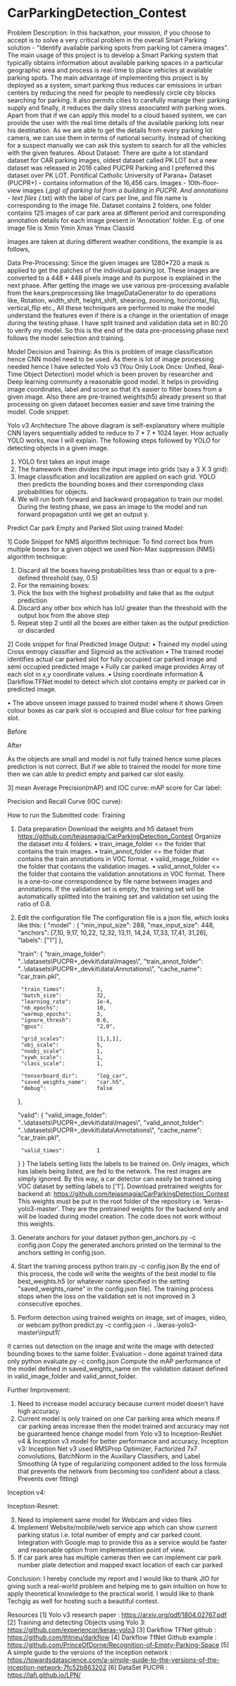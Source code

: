 # CarParkingDetection_Contest
Problem Description: 
In this hackathon, your mission, if you choose to accept is to solve a very critical problem in the overall Smart Parking solution - "Identify available parking spots from parking lot camera images". 
The main usage of this project is to develop a Smart Parking system that typically obtains information about available parking spaces in a particular geographic area and process is real-time to place vehicles at available parking spots. 
The main advantage of implementing this project is by deployed as a system, smart parking thus reduces car emissions in urban centers by reducing the need for people to needlessly circle city blocks searching for parking. It also permits cities to carefully manage their parking supply and finally, it reduces the daily stress associated with parking woes. 
Apart from that if we can apply this model to a cloud based system, we can provide the user with the real time details of the available parking lots near his destination. As we are able to get the details from every parking lot camera, we can use them in terms of national security. Instead of checking for a suspect manually we can ask this system to search for all the vehicles with the given features. 
About Dataset: 
There are quite a lot standard dataset for CAR parking images, oldest dataset called PK LOT but a new dataset was released in 2016 called PUCPR Parking and I preferred this dataset over PK LOT. 
Pontifical Catholic University of Parana+ Dataset (PUCPR+) - contains information of the 16,456 cars. Images - 10th-floor-view images (.*jpg) of parking lot from a building in PUCPR. And annotations - text files (*.txt) with the label of cars per line, and file name is corresponding to the image file.
Dataset contains 2 folders, one folder contains 125 images of car park area at different period and corresponding annotation details for each image present in ‘Annotation’ folder. E.g. of one image file is Xmin Ymin Xmax Ymax ClassId
 
Images are taken at during different weather conditions, the example is as follows,
 

Data Pre-Processing:
Since the given images are 1280*720 a mask is applied to get the patches of the individual parking lot. These images are converted to a 448 * 448 pixels image and its purpose is explained in the next phase. After getting the image we use various pre-processing available from the kears.preprocessing like ImageDataGenerator to do operations like, Rotation, width_shift, height_shift, shearing, zooming, horizontal_flip, vertical_flip etc., All these techniques are performed to make the model understand the features even if there is a change in the orientation of image during the testing phase. 
I have split trained and validation data set in 80:20 to verify my model. So this is the end of the data pre-processing phase next follows the model selection and training.

Model Decision and Training:
As this is problem of image classification hence CNN model need to be used. As there is lot of image processing needed hence I have selected Yolo v3 (You Only Look Once: Unified, Real-Time Object Detection) model which is been proven by researcher and Deep learning community a reasonable good model. It helps in providing image coordinates, label and score so that it’s easier to filter boxes from a given image. Also there are pre-trained weights(h5) already present so that processing on given dataset becomes easier and save time training the model. 
Code snippet:
 
 Yolo v3 Architecture 
The above diagram is self-explanatory where multiple CNN layers sequentially added to reduce to 7 * 7 * 1024 layer. How actually YOLO works, now I will explain. 
The following steps followed by YOLO for detecting objects in a given image.

1)	YOLO first takes an input image
2)	The framework then divides the input image into grids (say a 3 X 3 grid):
3)	Image classification and localization are applied on each grid. YOLO then predicts the bounding boxes and their corresponding class probabilities for objects.
4)	We will run both forward and backward propagation to train our model. During the testing phase, we pass an image to the model and run forward propagation until we get an output y.

Predict Car park Empty and Parked Slot using trained Model:

1] Code Snippet for NMS algorithm technique:
To find correct box from multiple boxes for a given object we used Non-Max suppression (NMS) algorithm technique:
1.	Discard all the boxes having probabilities less than or equal to a pre-defined threshold (say, 0.5)
2.	For the remaining boxes:
1.	Pick the box with the highest probability and take that as the output prediction
2.	Discard any other box which has IoU greater than the threshold with the output box from the above step
3.	Repeat step 2 until all the boxes are either taken as the output prediction or discarded
 
 

2] Code snippet for final Predicted Image Output:
•	Trained my model using Cross entropy classifier and Sigmoid as the activation
•	The trained model identifies actual car parked slot for fully occupied car parked image and semi occupied predicted image
•	Fully car parked image provides Array of each slot in x,y coordinate values. 
•	Using coordinate information & Darkflow.TFNet model to detect which slot contains empty or parked car in predicted image.
 
•	The above unseen image passed to trained model where it shows Green colour boxes as car park slot is occupied and Blue colour for free parking slot. 


	
Before
 
After
 


As the objects are small and model is not fully trained hence some places prediction is not correct. But if we able to trained the model for more time then we can able to predict empty and parked car slot easily.

3] mean Average Precision(mAP) and IOC curve:
mAP score for Car label:
 
Precision and Recall Curve (IOC curve):
 
How to run the Submitted code:
Training
1. Data preparation
Download the weights and h5 dataset from https://github.com/tejasmagia/CarParkingDetection_Contest
Organize the dataset into 4 folders:
•	train_image_folder <= the folder that contains the train images.
•	train_annot_folder <= the folder that contains the train annotations in VOC format.
•	valid_image_folder <= the folder that contains the validation images.
•	valid_annot_folder <= the folder that contains the validation annotations in VOC format.
There is a one-to-one correspondence by file name between images and annotations. If the validation set is empty, the training set will be automatically splitted into the training set and validation set using the ratio of 0.8.
2. Edit the configuration file
The configuration file is a json file, which looks like this:
{
    "model" : {
        "min_input_size":       288,
        "max_input_size":       448,
        "anchors":              [7,10, 9,17, 10,22, 12,32, 13,11, 14,24, 17,33, 17,41, 31,26],
        "labels":               ["1"]
    },

    "train": {
        "train_image_folder":   "..\\datasets\\PUCPR+_devkit\\data\\Images\\",
        "train_annot_folder":   "..\\datasets\\PUCPR+_devkit\\data\\Annotations\\",
        "cache_name":           "car_train.pkl",

        "train_times":          3,
        "batch_size":           32,
        "learning_rate":        1e-4,
        "nb_epochs":            10,
        "warmup_epochs":        3,
        "ignore_thresh":        0.6,
        "gpus":                 "2,0",

        "grid_scales":          [1,1,1],
        "obj_scale":            5,
        "noobj_scale":          1,
        "xywh_scale":           1,
        "class_scale":          1,

        "tensorboard_dir":      "log_car",
        "saved_weights_name":   "car.h5",
        "debug":                false
    },

    "valid": {
        "valid_image_folder":   "..\\datasets\\PUCPR+_devkit\\data\\Images\\",
        "valid_annot_folder":   "..\\datasets\\PUCPR+_devkit\\data\\Annotations\\",
        "cache_name":           "car_train.pkl",

        "valid_times":          1
    }
}
The labels setting lists the labels to be trained on. Only images, which has labels being listed, are fed to the network. The rest images are simply ignored. By this way, a car detector can easily be trained using VOC dataset by setting labels to ['1'].
Download pretrained weights for backend at:
https://github.com/tejasmagia/CarParkingDetection_Contest
This weights must be put in the root folder of the repository i.e. ‘keras-yolo3-master’. They are the pretrained weights for the backend only and will be loaded during model creation. The code does not work without this weights.
3. Generate anchors for your dataset
python gen_anchors.py -c config.json
Copy the generated anchors printed on the terminal to the anchors setting in config.json.
4. Start the training process
python train.py -c config.json
By the end of this process, the code will write the weights of the best model to file best_weights.h5 (or whatever name specified in the setting "saved_weights_name" in the config.json file). The training process stops when the loss on the validation set is not improved in 3 consecutive epoches.
5. Perform detection using trained weights on image, set of images, video, or webcam
python predict.py -c config.json -i ..\\keras-yolo3-master\\input1\\'

It carries out detection on the image and write the image with detected bounding boxes to the same folder.
Evaluation – done against trained data only
python evaluate.py -c config.json
Compute the mAP performance of the model defined in saved_weights_name on the validation dataset defined in valid_image_folder and valid_annot_folder.

Further Improvement: 
1)	Need to increase model accuracy because current model doesn’t have high accuracy.
2)	Current model is only trained on one Car parking area which means if car parking areas increase then the model trained and accuracy may not be guaranteed hence change model from Yolo v3 to Inception-ResNet v4 & Inception v3 model for better performance and accuracy,
Inception v3:
Inception Net v3 used RMSProp Optimizer, Factorized 7x7 convolutions, BatchNorm in the Auxillary Classifiers, and Label Smoothing (A type of regularizing component added to the loss formula that prevents the network from becoming too confident about a class. Prevents over fitting)

 

Inception v4:
 
Inception-Resnet: 
 

3)	Need to implement same model for Webcam and video files
4)	Implement Website/mobile/web service app which can show current parking status i.e. total number of empty and car parked count. Integration with Google map to provide this as a service would be faster and reasonable option from implementation point of view.
5)	If car park area has multiple cameras then we can implement car park number plate detection and mapped exact location of each car parked

Conclusion: I hereby conclude my report and I would like to thank JIO for giving such a real-world problem and helping me to gain intuition on how to apply theoretical knowledge to the practical world. I would like to thank Techgig as well for hosting such a beautiful contest. 

Resources
[1] Yolo v3 research paper : https://arxiv.org/pdf/1804.02767.pdf
[2] Training and detecting Objects using Yolo 3: https://github.com/experiencor/keras-yolo3
[3] Darkflow TFNet github : https://github.com/thtrieu/darkflow
[4] Darkflow TfNet Github example : https://github.com/PrinceOfDorne/Recognition-of-Empty-Parking-Space
[5] A simple guide to the versions of the inception network : https://towardsdatascience.com/a-simple-guide-to-the-versions-of-the-inception-network-7fc52b863202
[6] DataSet PUCPR : https://lafi.github.io/LPN/

